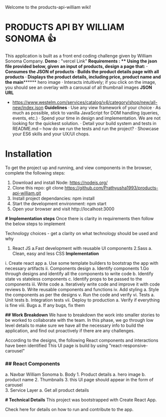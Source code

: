 Welcome to the products-api-william wiki!
# **PRODUCTS API BY WILLIAM SONOMA** 👍 
This application is built as a front end coding challenge given by William Sonoma Company. 
**Demo** : "vercel Link"
**Requirements : **
Using the json file provided below, given an input of products, design a page
that:
· Consumes the JSON of products
· Builds the product details page with all products
· Displays the product details, including price, product name and the main********
hero image
· Interacts intuitively; if you click on the image, you should see an overlay
with a carousal of all thumbnail images
**JSON URL**
- https://www.westelm.com/services/catalog/v4/category/shop/new/all-new/index.json
**Guidelines**
· Use any view framework of your choice
· As much as possible, stick to vanilla JavaScript for DOM handling
(queries, events, etc.)
· Spend your time in design and implementation. We are not looking for
the quickest solution.
· Detail your build system and tests in README.md – how do we run the
tests and run the project?
· Showcase your ES6 skills and your UX/UI chops.

# **Installation**
To get the project up and running, and view components in the browser, complete the following steps:

1. Download and install Node: https://nodejs.org/
2. Clone this repo: git clone https://github.com/Prathyusha1993/products-api-william.git
3. Install project dependancies: npm install
4. Start the development environment: npm start
5. Open your browser and visit http://localhost:3000

**# Implementation steps**
Once there is clarity in requirements then follow the below steps to implement

Technology choices - get a clarity on what technology should be used and why

1. React JS
 a.Fast development with reusable UI components
2.Sass
 a. Clean, easy and less CSS
**Implementation**

i. Create react app
   a. Use some template builders to bootstrap the app with necessary artifacts
ii. Components design 
   a. Identify components
      1.Go through designs and identify all the components to write code
   b. Identify state vs stateless components
   c. Identify props to be passed to the components
iii. Write code
   a. Iteratively write code and improve it with code reviews
   b. Write reusable components and functions
iv. Add styling
   a. Style the components as per the designs
v. Run the code and verify
vi. Tests
   a. Unit tests
   b. Integration tests
vii. Deploy to production
   a. Verify if everything is fine
viii. Bugs
   a. If any bugs, fix them

**## Work Breakdown**
We have to breakdown the work into smaller stories to be worked to collaborate with the team. In this phase, we go through low level details to make sure we have all the necessary info to build the application, and find out proactively if there are any challenges.

According to the designs, the following React components and interactions have been identified
This UI page is build by using "react-responsive-carousel"

### ## React Components
   a. Navbar
      William Sonoma
   b. Body
      1. Product details
         a. hero image
         b. product name
      2. Thumbnails
      3. this UI page should appear in the form of carousel  
3. Service Layer
   a. Get all product details

**# Technical Details**
This project was bootstrapped with Create React App.

Check here for details on how to run and contribute to the app.
